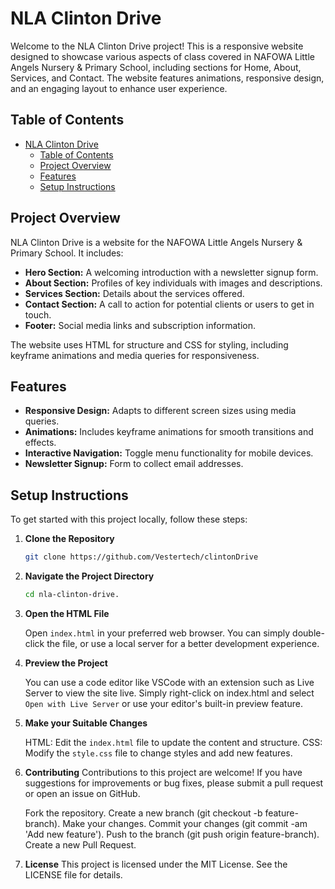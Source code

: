 # NLA Clinton Drive

Welcome to the NLA Clinton Drive project! This is a responsive website designed to showcase various aspects of class covered in NAFOWA Little Angels Nursery & Primary School, including sections for Home, About, Services, and Contact. The website features animations, responsive design, and an engaging layout to enhance user experience.

## Table of Contents

- [NLA Clinton Drive](#nla-clinton-drive)
  - [Table of Contents](#table-of-contents)
  - [Project Overview](#project-overview)
  - [Features](#features)
  - [Setup Instructions](#setup-instructions)

## Project Overview

NLA Clinton Drive is a website for the NAFOWA Little Angels Nursery & Primary School. It includes:

- **Hero Section:** A welcoming introduction with a newsletter signup form.
- **About Section:** Profiles of key individuals with images and descriptions.
- **Services Section:** Details about the services offered.
- **Contact Section:** A call to action for potential clients or users to get in touch.
- **Footer:** Social media links and subscription information.

The website uses HTML for structure and CSS for styling, including keyframe animations and media queries for responsiveness.

## Features

- **Responsive Design:** Adapts to different screen sizes using media queries.
- **Animations:** Includes keyframe animations for smooth transitions and effects.
- **Interactive Navigation:** Toggle menu functionality for mobile devices.
- **Newsletter Signup:** Form to collect email addresses.

## Setup Instructions

To get started with this project locally, follow these steps:

1. **Clone the Repository**

   ```bash
   git clone https://github.com/Vestertech/clintonDrive
   ```

2. **Navigate the Project Directory**

   ```bash
   cd nla-clinton-drive.
   ```

3. **Open the HTML File**

   Open `index.html` in your preferred web browser. You can simply double-click the file, or use a local server for a better development experience.

4. **Preview the Project**

   You can use a code editor like VSCode with an extension such as Live Server to view the site live. Simply right-click on index.html and select `Open with Live Server` or use your editor's built-in preview feature.

5. **Make your Suitable Changes**

   HTML: Edit the `index.html` file to update the content and structure.
   CSS: Modify the `style.css` file to change styles and add new features.

6. **Contributing**
   Contributions to this project are welcome! If you have suggestions for improvements or bug fixes, please submit a pull request or open an issue on GitHub.

   Fork the repository.
   Create a new branch (git checkout -b feature-branch).
   Make your changes.
   Commit your changes (git commit -am 'Add new feature').
   Push to the branch (git push origin feature-branch).
   Create a new Pull Request.

7. **License**
   This project is licensed under the MIT License. See the LICENSE file for details.
